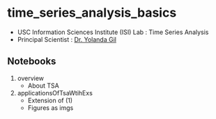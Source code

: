 # time_series_analysis_basics

- USC Information Sciences Institute (ISI) Lab : Time Series Analysis
- Principal Scientist : [Dr. Yolanda Gil](https://viterbi.usc.edu/directory/faculty/Gil/Yolanda)

## Notebooks
1. overview
    - About TSA
2. applicationsOfTsaWtihExs
    - Extension of (1)
    - Figures as imgs 
